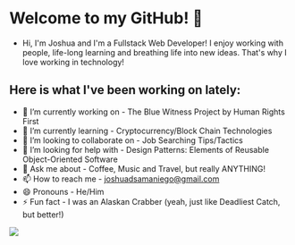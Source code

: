 # Welcome to my GitHub! 👋

- Hi, I'm Joshua and I'm a Fullstack Web Developer! I enjoy working with people, life-long learning 
and breathing life into new ideas. That's why I love working in technology!

## Here is what I've been working on lately:

- 🔭 I’m currently working on - The Blue Witness Project by Human Rights First
- 🌱 I’m currently learning - Cryptocurrency/Block Chain Technologies
- 👯 I’m looking to collaborate on - Job Searching Tips/Tactics
- 🤔 I’m looking for help with - Design Patterns: Elements of Reusable Object-Oriented Software
- 💬 Ask me about - Coffee, Music and Travel, but really ANYTHING!
- 📫 How to reach me - joshuadsamaniego@gmail.com 
- 😄 Pronouns - He/Him
- ⚡ Fun fact - I was an Alaskan Crabber (yeah, just like Deadliest Catch, but better!)



<a href="https://github.com/joshuasamaniego">
  <img src="https://github-readme-stats.vercel.app/api?username=joshuasamaniego&show_icons=true&hide_border=true&theme=tokyonight" />
</a>
